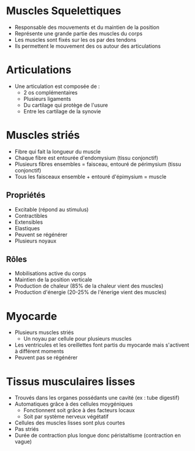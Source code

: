 # Muscles Squelettiques
- Responsable des mouvements et du maintien de la position
- Représente une grande partie des muscles du corps
- Les muscles sont fixés sur les os par des tendons
- Ils permettent le mouvement des os autour des articulations

# Articulations
- Une articulation est composée de :
    - 2 os complémentaires
    - Plusieurs ligaments
    - Du cartilage qui protège de l'usure
    - Entre les cartilage de la synovie

# Muscles striés
- Fibre qui fait la longueur du muscle
- Chaque fibre est entourée d'endomysium (tissu conjonctif)
- Plusieurs fibres ensembles = faisceau, entouré de périmysium (tissu conjonctif)
- Tous les faisceaux ensemble + entouré d'épimysium = muscle
## Propriétés
- Excitable (répond au stimulus)
- Contractibles
- Extensibles
- Elastiques
- Peuvent se régénérer
- Plusieurs noyaux

## Rôles
- Mobilisations active du corps
- Maintien de la position verticale
- Production de chaleur (85% de la chaleur vient des muscles)
- Production d'énergie (20-25% de l'énerige vient des muscles)

# Myocarde
- Plusieurs muscles striés
    - Un noyau par cellule pour plusieurs muscles
- Les ventricules et les oreillettes font partis du myocarde mais s'activent à différent moments
- Peuvent pas se régénérer

# Tissus musculaires lisses
- Trouvés dans les organes possédants une cavité (ex : tube digestif)
- Automatiques grâce à des cellules moygéniques
    - Fonctionnent soit grâce à des facteurs locaux
    - Soit par système nerveux végétatif
- Cellules des muscles lisses sont plus courtes
- Pas striés
- Durée de contraction plus longue donc péristaltisme (contraction en vague)
